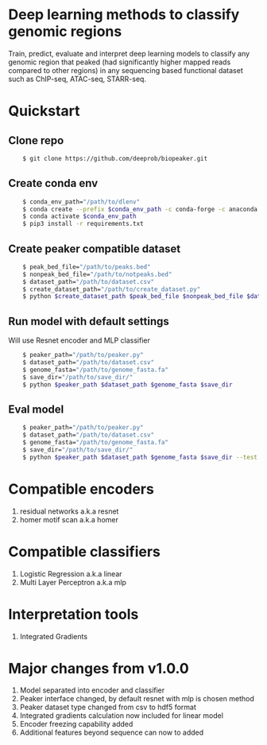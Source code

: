 # Deep learning methods to classify genomic regions
Train, predict, evaluate and interpret deep learning models to classify any genomic region that peaked (had significantly higher mapped reads compared to other regions) in any sequencing based functional dataset such as ChIP-seq, ATAC-seq, STARR-seq.

# Quickstart
## Clone repo
```bash
    $ git clone https://github.com/deeprob/biopeaker.git
```

## Create conda env
```bash
    $ conda_env_path="/path/to/dlenv"
    $ conda create --prefix $conda_env_path -c conda-forge -c anaconda -c bioconda python=3.7 homer
    $ conda activate $conda_env_path
    $ pip3 install -r requirements.txt
```

## Create peaker compatible dataset
```bash
    $ peak_bed_file="/path/to/peaks.bed"
    $ nonpeak_bed_file="/path/to/notpeaks.bed"
    $ dataset_path="/path/to/dataset.csv"
    $ create_dataset_path="/path/to/create_dataset.py"
    $ python $create_dataset_path $peak_bed_file $nonpeak_bed_file $dataset_path
```

## Run model with default settings
Will use Resnet encoder and MLP classifier
```bash
    $ peaker_path="/path/to/peaker.py"
    $ dataset_path="/path/to/dataset.csv"
    $ genome_fasta="/path/to/genome_fasta.fa"
    $ save_dir="/path/to/save_dir/"
    $ python $peaker_path $dataset_path $genome_fasta $save_dir
```

## Eval model
```bash
    $ peaker_path="/path/to/peaker.py"
    $ dataset_path="/path/to/dataset.csv"
    $ genome_fasta="/path/to/genome_fasta.fa"
    $ save_dir="/path/to/save_dir/"
    $ python $peaker_path $dataset_path $genome_fasta $save_dir --test
```

# Compatible encoders
1. residual networks a.k.a resnet
2. homer motif scan a.k.a homer

# Compatible classifiers
1. Logistic Regression a.k.a linear
2. Multi Layer Perceptron a.k.a mlp


# Interpretation tools
1. Integrated Gradients

# Major changes from v1.0.0
1. Model separated into encoder and classifier
2. Peaker interface changed, by default resnet with mlp is chosen method
3. Peaker dataset type changed from csv to hdf5 format
4. Integrated gradients calculation now included for linear model
5. Encoder freezing capability added
6. Additional features beyond sequence can now to added
